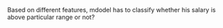Based on different features, mdodel has to classify whether his salary is above particular range or not?
